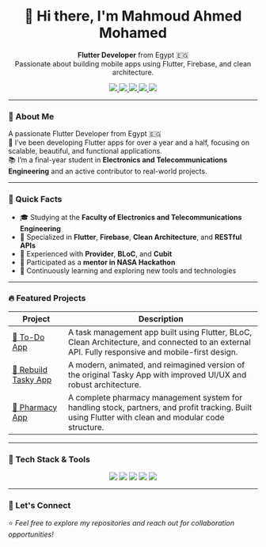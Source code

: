 <p align="center">
  <h1 align="center">👋 Hi there, I'm Mahmoud Ahmed Mohamed</h1>
</p>

<p align="center">
  <b>Flutter Developer</b> from Egypt 🇪🇬<br>
  Passionate about building mobile apps using Flutter, Firebase, and clean architecture.
</p>

<p align="center">
  <a href="https://www.linkedin.com/in/mahmoud-ahmed-856765266/">
    <img src="https://img.shields.io/badge/LinkedIn-blue?style=for-the-badge&logo=linkedin" />
  </a>
  <a href="mailto:mahmoud225486@gmail.com">
    <img src="https://img.shields.io/badge/Gmail-D14836?style=for-the-badge&logo=gmail&logoColor=white" />
  </a>
  <a href="tel:+201115257750">
    <img src="https://img.shields.io/badge/Phone-25D366?style=for-the-badge&logo=whatsapp&logoColor=white" />
  </a>
  <a href="https://www.instagram.com/xx__mahmoud_2tta__xx">
    <img src="https://img.shields.io/badge/Instagram-E4405F?style=for-the-badge&logo=instagram&logoColor=white" />
  </a>
  <a href="https://github.com/Mahmoud52atta">
    <img src="https://img.shields.io/badge/GitHub-100000?style=for-the-badge&logo=github&logoColor=white" />
  </a>
</p>

---

### 🎯 About Me

A passionate Flutter Developer from Egypt 🇪🇬  
🚀 I’ve been developing Flutter apps for over a year and a half, focusing on scalable, beautiful, and functional applications.  
📚 I’m a final-year student in **Electronics and Telecommunications Engineering** and an active contributor to real-world projects.

---

### 💼 Quick Facts

- 🎓 Studying at the **Faculty of Electronics and Telecommunications Engineering**
- 📱 Specialized in **Flutter**, **Firebase**, **Clean Architecture**, and **RESTful APIs**
- 🧠 Experienced with **Provider**, **BLoC**, and **Cubit**
- 💬 Participated as a **mentor in NASA Hackathon**
- 🌱 Continuously learning and exploring new tools and technologies

---

### 🔥 Featured Projects

| Project | Description |
|--------|-------------|
| [📝 To-Do App](https://github.com/Mahmoud52atta/To-Do-App) | A task management app built using Flutter, BLoC, Clean Architecture, and connected to an external API. Fully responsive and mobile-first design. |
| [📲 Rebuild Tasky App](https://github.com/Mahmoud52atta/rebuild_tasky_app) | A modern, animated, and reimagined version of the original Tasky App with improved UI/UX and robust architecture. |
| [💊 Pharmacy App](https://github.com/abd0-kha1ed/pharmacy) | A complete pharmacy management system for handling stock, partners, and profit tracking. Built using Flutter with clean and modular code structure. |

---

### 🧰 Tech Stack & Tools

<p align="center">
  <img src="https://img.shields.io/badge/Dart-0175C2?style=for-the-badge&logo=dart&logoColor=white" />
  <img src="https://img.shields.io/badge/Flutter-02569B?style=for-the-badge&logo=flutter&logoColor=white" />
  <img src="https://img.shields.io/badge/Firebase-FFCA28?style=for-the-badge&logo=firebase&logoColor=black" />
  <img src="https://img.shields.io/badge/Git-F05032?style=for-the-badge&logo=git&logoColor=white" />
  <img src="https://img.shields.io/badge/VS%20Code-007ACC?style=for-the-badge&logo=visual-studio-code&logoColor=white" />
</p>

---

### 🌟 Let's Connect

⭐️ *Feel free to explore my repositories and reach out for collaboration opportunities!*
